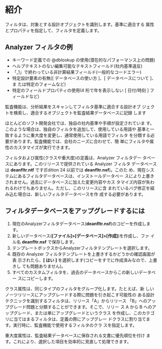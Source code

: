 # 紹介

フィルタは、対象とする設計オブジェクトを識別します。基準に適合する 属性とプロパティを指定して、フィルタを定義します。

## Analyzer フィルタの例
* キーワード定義での @dblookup の使用(潜在的なパフォーマンス上の問題)
* ヘルプテキストのない編集可能なテキストフィールド(社内基準違反)
* 「_1」で終わっている非計算結果フィールド(一般的なコードエラー)
* 特定設計要素の有無([ データベースの使い方 ]、[ データベースについて ]、ま たは特定のフォームなど)
* 特定のフィールドプロパティの使用(4 桁で年を表示しない [ 日付/時刻 ] フィールドなど)

監査機能は、分析結果をスキャンしてフィルタ基準に適合する設計オブ ジェクトを検索し、適合するオブジェクトを監査結果データベースに記録 します

ほとんどのソフト開発会社では、独自の社内基準や手順が設定されていま す。このような場合は、独自のフィルタを追加して、使用している用語や 基準と一致するように重大度を変更し、通常使用している用語でフィルタ を分類する必要があります。監査機能では、会社のニーズに合わせて、簡 単にフィルタや属性のカスタマイズが実行できます。

フィルタおよび属性(クラスや重大度)の定義は、Analyzer フィルタデー タベースにあります。このリリースで提供されている Analyzer フィルタ データベースは **deanfltr.ntf** です(Edition 24 以前では **deanfltr.nsf**)。このた め、現在システムにあるフィルタデータベースは、インストールデータベー スにより上書きされません。過去にデータベースに加えた変更内容やカス タマイズ内容が失われるわけでもありません。ただし、このリリースに含 まれているバグ修正を組み込む場合は、新しいフィルタデータベースを作 成する必要があります。

## フィルタデータベースをアップグレードするには
1. 現在のAnalyzerフィルタデータベース(**deanfltr.nsf**)のコピーを作成します。
2. 新しいデータベース(**[ファイル]>[データベース]>[作成]**)を作成し、ファ イル名 **deanfltr.nsf** で保存します。
3. テンプレートボックスからAnalyzerフィルタテンプレートを選択します。
4. 既存の Analyzer フィルタテンプレートを上書きするかどうかの確認画面が表 示されたら、**[ はい ]** を選択します(コピーをすでに作成済みなので、上書きし ても問題ありません)。
5. すべてのカスタムフィルタを、過去のデータベースからこの新しいデータベー スにコピーします。

クラス属性は、同じタイプのフィルタをグループ化します。たとえば、新 しいノーツリリースにアップグレードする際に問題を引き起こす可能性の ある設計テクニックを識別するフィルタは、リリース「A」からリリース 「B」へのアップグレード問題と分類することができます。そこで、リリー ス A から B へのアップグレード、または単にアップグレードというクラス を作成し、このカテゴリに当てはまるフィルタは、定義の際にアップグレー ドクラスに割り当てます。実行時に、監査機能で使用するフィルタのクラ スを指定します。 

重大度属性は、監査結果データベースに保存される文書に優先順位を付け ます。これにより、選択した項目を効率的に見直して処理できます。
